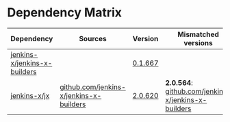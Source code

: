 # Dependency Matrix

Dependency | Sources | Version | Mismatched versions
---------- | ------- | ------- | -------------------
[jenkins-x/jenkins-x-builders](https://github.com/jenkins-x/jenkins-x-builders.git) |  | [0.1.667]() | 
[jenkins-x/jx](https://github.com/jenkins-x/jx.git) | [github.com/jenkins-x/jenkins-x-builders](https://github.com/jenkins-x/jenkins-x-builders) | [2.0.620](https://github.com/jenkins-x/jx/releases/tag/v2.0.620) | **2.0.564**: [github.com/jenkins-x/jenkins-x-builders](https://github.com/jenkins-x/jenkins-x-builders)
